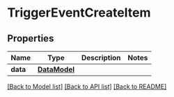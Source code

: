 # TriggerEventCreateItem

## Properties
Name | Type | Description | Notes
------------ | ------------- | ------------- | -------------
**data** | [**DataModel**](DataModel.md) |  | 

[[Back to Model list]](../README.md#documentation-for-models) [[Back to API list]](../README.md#documentation-for-api-endpoints) [[Back to README]](../README.md)


